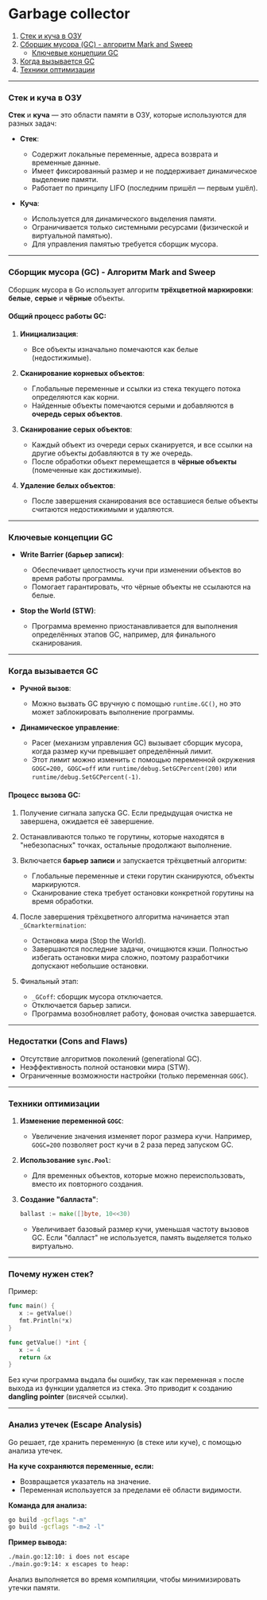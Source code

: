 # Garbage collector

1. [Стек и куча в ОЗУ](#стек-и-куча-в-озу)
2. [Сборщик мусора (GC) - алгоритм Mark and Sweep](#сборщик-мусора-gc---алгоритм-mark-and-sweep)
   - [Ключевые концепции GC](#ключевые-концепции-gc)
3. [Когда вызывается GC](#когда-вызывается-gc)
4. [Техники оптимизации](#техники-оптимизации)

---

### Стек и куча в ОЗУ

**Стек** и **куча** — это области памяти в ОЗУ, которые используются для разных задач:

- **Стек**:
  - Содержит локальные переменные, адреса возврата и временные данные.
  - Имеет фиксированный размер и не поддерживает динамическое выделение памяти.
  - Работает по принципу LIFO (последним пришёл — первым ушёл).

- **Куча**:
  - Используется для динамического выделения памяти.
  - Ограничивается только системными ресурсами (физической и виртуальной памятью).
  - Для управления памятью требуется сборщик мусора.

---

### Сборщик мусора (GC) - Алгоритм Mark and Sweep

Сборщик мусора в Go использует алгоритм **трёхцветной маркировки**: **белые**, **серые** и **чёрные** объекты.

#### Общий процесс работы GC:

1. **Инициализация**:
   - Все объекты изначально помечаются как белые (недостижимые).

2. **Сканирование корневых объектов**:
   - Глобальные переменные и ссылки из стека текущего потока определяются как корни.
   - Найденные объекты помечаются серыми и добавляются в **очередь серых объектов**.

3. **Сканирование серых объектов**:
   - Каждый объект из очереди серых сканируется, и все ссылки на другие объекты добавляются в ту же очередь.
   - После обработки объект перемещается в **чёрные объекты** (помеченные как достижимые).

4. **Удаление белых объектов**:
   - После завершения сканирования все оставшиеся белые объекты считаются недостижимыми и удаляются.

---

### Ключевые концепции GC

- **Write Barrier (барьер записи)**:
  - Обеспечивает целостность кучи при изменении объектов во время работы программы.
  - Помогает гарантировать, что чёрные объекты не ссылаются на белые.

- **Stop the World (STW)**:
  - Программа временно приостанавливается для выполнения определённых этапов GC, например, для финального сканирования.

---

### Когда вызывается GC

- **Ручной вызов**:
  - Можно вызвать GC вручную с помощью `runtime.GC()`, но это может заблокировать выполнение программы.

- **Динамическое управление**:
  - Pacer (механизм управления GC) вызывает сборщик мусора, когда размер кучи превышает определённый лимит.
  - Этот лимит можно изменить с помощью переменной окружения `GOGC=200, GOGC=off` или `runtime/debug.SetGCPercent(200)` или `runtime/debug.SetGCPercent(-1)`.

#### Процесс вызова GC:

1. Получение сигнала запуска GC. Если предыдущая очистка не завершена, ожидается её завершение.
2. Останавливаются только те горутины, которые находятся в "небезопасных" точках, остальные продолжают выполнение.
3. Включается **барьер записи** и запускается трёхцветный алгоритм:
   - Глобальные переменные и стеки горутин сканируются, объекты маркируются.
   - Сканирование стека требует остановки конкретной горутины на время обработки.

4. После завершения трёхцветного алгоритма начинается этап `_GCmarktermination`:
   - Остановка мира (Stop the World).
   - Завершаются последние задачи, очищаются кэши. Полностью избегать остановки мира сложно, поэтому разработчики допускают небольшие остановки.

5. Финальный этап:
   - `_GCoff`: сборщик мусора отключается.
   - Отключается барьер записи.
   - Программа возобновляет работу, фоновая очистка завершается.

---

### Недостатки (Cons and Flaws)

- Отсутствие алгоритмов поколений (generational GC).
- Неэффективность полной остановки мира (STW).
- Ограниченные возможности настройки (только переменная `GOGC`).

---

### Техники оптимизации

1. **Изменение переменной `GOGC`**:
   - Увеличение значения изменяет порог размера кучи. Например, `GOGC=200` позволяет рост кучи в 2 раза перед запуском GC.

2. **Использование `sync.Pool`**:
   - Для временных объектов, которые можно переиспользовать, вместо их повторного создания.

3. **Создание "балласта"**:
   ```go
   ballast := make([]byte, 10<<30)
   ```
   - Увеличивает базовый размер кучи, уменьшая частоту вызовов GC. Если "балласт" не используется, память выделяется только виртуально.

---

### Почему нужен стек?

Пример:
```go
func main() {
   x := getValue()
   fmt.Println(*x)
}

func getValue() *int {
   x := 4
   return &x
}
```

Без кучи программа выдала бы ошибку, так как переменная `x` после выхода из функции удаляется из стека. Это приводит к созданию **dangling pointer** (висячей ссылки).

---

### Анализ утечек (Escape Analysis)

Go решает, где хранить переменную (в стеке или куче), с помощью анализа утечек.

**На куче сохраняются переменные, если:**
- Возвращается указатель на значение.
- Переменная используется за пределами её области видимости.

**Команда для анализа:**
```bash
go build -gcflags "-m"
go build -gcflags "-m=2 -l"
```

**Пример вывода:**
```bash
./main.go:12:10: i does not escape
./main.go:9:14: x escapes to heap:
```

Анализ выполняется во время компиляции, чтобы минимизировать утечки памяти.